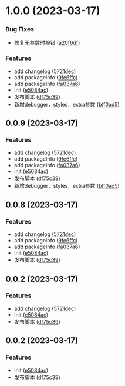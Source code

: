 # 1.0.0 (2023-03-17)


### Bug Fixes

* 修复无参数时报错 ([a20f6df](https://github.com/taosiqi/vite-plugin-gitlab-flow/commit/a20f6dfb9771b6df6ff0edaf2eddbd882e6cf9b8))


### Features

* add changelog ([5721dec](https://github.com/taosiqi/vite-plugin-gitlab-flow/commit/5721dec7ac8bd35264c18fa7f4ee7d46ddf3a171))
* add packageInfo ([9fe6ffc](https://github.com/taosiqi/vite-plugin-gitlab-flow/commit/9fe6ffc4eaf24ed93927132edebd4c30a2b20e68))
* add packageInfo ([fa037a6](https://github.com/taosiqi/vite-plugin-gitlab-flow/commit/fa037a6c69accaa546b04d243c5e5372ce048e88))
* init ([e5084ac](https://github.com/taosiqi/vite-plugin-gitlab-flow/commit/e5084acfa8edfd7fa009071a966037d20013f9c4))
* 发布脚本 ([df75c39](https://github.com/taosiqi/vite-plugin-gitlab-flow/commit/df75c3936779238fdc1a05eb5fe4d12e3cfb34d2))
* 新增debugger，styles，extra参数 ([bff0ad5](https://github.com/taosiqi/vite-plugin-gitlab-flow/commit/bff0ad5721dfd00333f0501bc5face600f4fa9d5))



## 0.0.9 (2023-03-17)


### Features

* add changelog ([5721dec](https://github.com/taosiqi/vite-plugin-gitlab-flow/commit/5721dec7ac8bd35264c18fa7f4ee7d46ddf3a171))
* add packageInfo ([9fe6ffc](https://github.com/taosiqi/vite-plugin-gitlab-flow/commit/9fe6ffc4eaf24ed93927132edebd4c30a2b20e68))
* add packageInfo ([fa037a6](https://github.com/taosiqi/vite-plugin-gitlab-flow/commit/fa037a6c69accaa546b04d243c5e5372ce048e88))
* init ([e5084ac](https://github.com/taosiqi/vite-plugin-gitlab-flow/commit/e5084acfa8edfd7fa009071a966037d20013f9c4))
* 发布脚本 ([df75c39](https://github.com/taosiqi/vite-plugin-gitlab-flow/commit/df75c3936779238fdc1a05eb5fe4d12e3cfb34d2))
* 新增debugger，styles，extra参数 ([bff0ad5](https://github.com/taosiqi/vite-plugin-gitlab-flow/commit/bff0ad5721dfd00333f0501bc5face600f4fa9d5))



## 0.0.8 (2023-03-17)


### Features

* add changelog ([5721dec](https://github.com/taosiqi/vite-plugin-gitlab-flow/commit/5721dec7ac8bd35264c18fa7f4ee7d46ddf3a171))
* add packageInfo ([9fe6ffc](https://github.com/taosiqi/vite-plugin-gitlab-flow/commit/9fe6ffc4eaf24ed93927132edebd4c30a2b20e68))
* add packageInfo ([fa037a6](https://github.com/taosiqi/vite-plugin-gitlab-flow/commit/fa037a6c69accaa546b04d243c5e5372ce048e88))
* init ([e5084ac](https://github.com/taosiqi/vite-plugin-gitlab-flow/commit/e5084acfa8edfd7fa009071a966037d20013f9c4))
* 发布脚本 ([df75c39](https://github.com/taosiqi/vite-plugin-gitlab-flow/commit/df75c3936779238fdc1a05eb5fe4d12e3cfb34d2))



## 0.0.2 (2023-03-17)


### Features

* add changelog ([5721dec](https://github.com/taosiqi/vite-plugin-gitlab-flow/commit/5721dec7ac8bd35264c18fa7f4ee7d46ddf3a171))
* init ([e5084ac](https://github.com/taosiqi/vite-plugin-gitlab-flow/commit/e5084acfa8edfd7fa009071a966037d20013f9c4))
* 发布脚本 ([df75c39](https://github.com/taosiqi/vite-plugin-gitlab-flow/commit/df75c3936779238fdc1a05eb5fe4d12e3cfb34d2))



## 0.0.2 (2023-03-17)


### Features

* init ([e5084ac](https://github.com/taosiqi/vite-plugin-gitlab-flow/commit/e5084acfa8edfd7fa009071a966037d20013f9c4))
* 发布脚本 ([df75c39](https://github.com/taosiqi/vite-plugin-gitlab-flow/commit/df75c3936779238fdc1a05eb5fe4d12e3cfb34d2))



